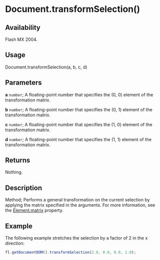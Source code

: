# Document.transformSelection()

## Availability

Flash MX 2004.

## Usage

Document.transformSelection(a, b, c, d)

## Parameters

**a** `number`; A floating-point number that specifies the (0, 0) element of the transformation matrix.

**b** `number`; A floating-point number that specifies the (0, 1) element of the transformation matrix.

**c** `number`; A floating-point number that specifies the (1, 0) element of the transformation matrix.

**d** `number`; A floating-point number that specifies the (1, 1) element of the transformation matrix.

## Returns

Nothing.

## Description

Method; Performs a general transformation on the current selection by applying the matrix specified in the arguments. For more information, see the [Element.matrix](../Element_object/Element10.md) property.

## Example

The following example stretches the selection by a factor of 2 in the x direction:

```javascript
fl.getDocumentDOM().transformSelection(2.0, 0.0, 0.0, 1.0);
```
